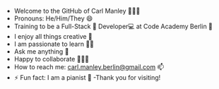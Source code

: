 - Welcome to the GitHub of Carl Manley 🙋🏼‍♂️
- Pronouns: He/Him/They 😄
- Training to be a Full-Stack 🌱
  Developer💻 at Code Academy Berlin 🏢
- I enjoy all things creative 🎨
- I am passionate to learn ✍🏻
- Ask me anything 💬
- Happy to collaborate 👥👥👥
- How to reach me: carl.manley.berlin@gmail.com 📫 
- ⚡ Fun fact: I am a pianist 🎹
-Thank you for visiting!
